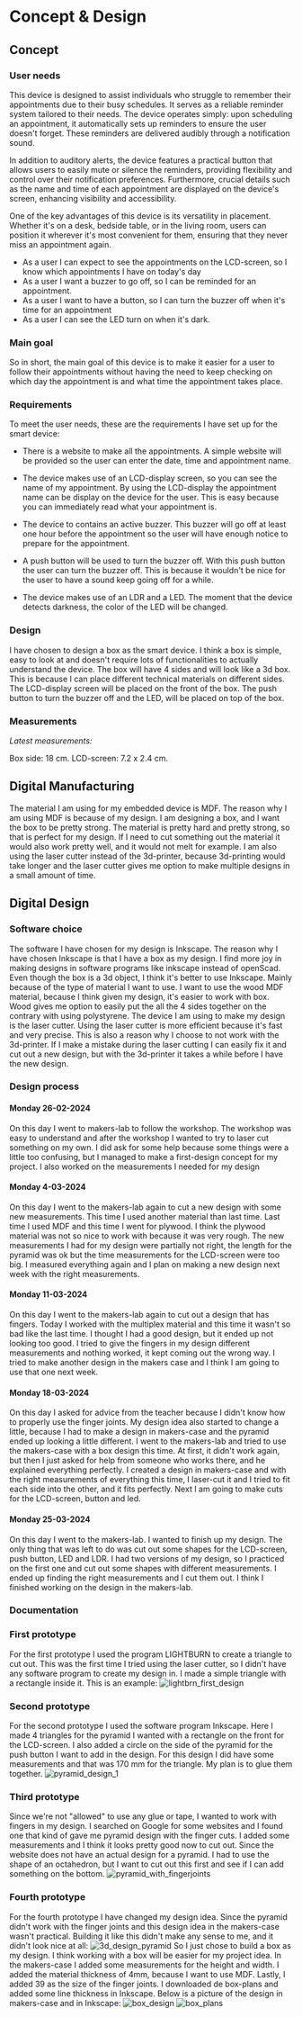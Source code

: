 # Concept & Design

## Concept

### User needs
This device is designed to assist individuals who struggle to remember their appointments due to their busy schedules. 
It serves as a reliable reminder system tailored to their needs. The device operates simply: upon scheduling an appointment, 
it automatically sets up reminders to ensure the user doesn't forget. These reminders are delivered audibly through a 
notification sound.

In addition to auditory alerts, the device features a practical button that allows users to easily mute or silence the 
reminders, providing flexibility and control over their notification preferences. Furthermore, crucial details such as 
the name and time of each appointment are displayed on the device's screen, enhancing visibility and accessibility.

One of the key advantages of this device is its versatility in placement. Whether it's on a desk, bedside table, or in
the living room, users can position it wherever it's most convenient for them, ensuring that they never miss an
appointment again.

- As a user I can expect to see the appointments on the LCD-screen, so I know which appointments I have on today's day
- As a user I want a buzzer to go off, so I can be reminded for an appointment.
- As a user I want to have a button, so I can turn the buzzer off when it's time for an appointment
- As a user I can see the LED turn on when it's dark.

### Main goal
So in short, the main goal of this device is to make it easier for a user to follow their appointments without having
the need to keep checking on which day the appointment is and what time the appointment takes place.

### Requirements
To meet the user needs, these are the requirements I have set up for the smart device:
- There is a website to make all the appointments. A simple website will be provided so the user 
can enter the date, time and appointment name.

- The device makes use of an LCD-display screen, so you can see the name of my appointment. By using 
the LCD-display the appointment name can be display on the device for the user. This is easy because you can immediately 
read what your appointment is. 

- The device to contains an active buzzer. This buzzer will go off at least one hour before the 
appointment so the user will have enough notice to prepare for the appointment.

- A push button will be used to turn the buzzer off. With this push button the user can turn the buzzer off. 
This is because it wouldn't be nice for the user to have a sound keep going off for a while. 

- The device makes use of an LDR and a LED. The moment that the device detects darkness, the color
  of the LED will be changed. 


### Design
I have chosen to design a box as the smart device. I think a box is simple, easy to look at and doesn't require
lots of functionalities to actually understand the device. The box will have 4 sides and will look like a 3d box. 
This is because I can place different technical materials on different sides. The LCD-display screen will be placed on 
the front of the box. The push button to turn the buzzer off and the LED, will be placed on top of the box. 

### Measurements
*Latest measurements:* 

Box side: 18 cm. 
LCD-screen: 7.2 x 2.4 cm.

## Digital Manufacturing
The material I am using for my embedded device is MDF. The reason why I am using MDF is because of my design. I am designing
a box, and I want the box to be pretty strong. The material is pretty hard and pretty strong, so that is perfect for my design.
If I need to cut something out the material it would also work pretty well, and it would not melt for example. 
I am also using the laser cutter instead of the 3d-printer, because 3d-printing would take longer and the laser cutter 
gives me option to make multiple designs in a small amount of time. 


## Digital Design

### Software choice
The software I have chosen for my design is Inkscape. The reason why I have chosen Inkscape is that I have a box as 
my design. I find more joy in making designs in software programs like inkscape instead of openScad. 
Even though the box is a 3d object, I think it's better to use Inkscape. Mainly because of the type of material 
I want to use. I want to use the wood MDF material, because I think given my design, it's easier to work with box. 
Wood gives me option to easily put the all the 4 sides together on the contrary with using polystyrene. The device I am 
using to make my design is the laser cutter. Using the laser cutter is more efficient because it's fast and very precise.
This is also a reason why I choose to not work with the 3d-printer. If I make a mistake during the laser cutting I can 
easily fix it and cut out a new design, but with the 3d-printer it takes a while before I have the new design. 

### Design process

#### Monday 26-02-2024
On this day I went to makers-lab to follow the workshop. The workshop was easy to understand and after the workshop I 
wanted to try to laser cut something on my own. I did ask for some help because some things were a little too confusing,
but I managed to make a first-design concept for my project. I also worked on the measurements I needed for my design

#### Monday 4-03-2024
On this day I went to the makers-lab again to cut a new design with some new measurements. This time I used another material
than last time. Last time I used MDF and this time I went for plywood. I think the plywood material was not so nice to work
with because it was very rough. The new measurements I had for my design were partially not right, the length for the pyramid
was ok but the time measurements for the LCD-screen were too big. I measured everything again and I plan on making a new 
design next week with the right measurements. 

#### Monday 11-03-2024
On this day I went to the makers-lab again to cut out a design that has fingers. Today I worked with the multiplex material
and this time it wasn't so bad like the last time. I thought I had a good design, but it ended up not looking too good.
I tried to give the fingers in my design different measurements and nothing worked, it kept coming out the wrong way. 
I tried to make another design in the makers case and I think I am going to use that one next week. 

#### Monday 18-03-2024
On this day I asked for advice from the teacher because I didn't know how to properly use the finger joints. My design idea
also started to change a little, because I had to make a design in makers-case and the pyramid ended up looking a little 
different. I went to the makers-lab and tried to use the makers-case with a box design this time. At first, it didn't work 
again, but then I just asked for help from someone who works there, and he explained everything perfectly. I created a 
design in makers-case and with the right measurements of everything this time, I laser-cut it and I tried to fit each side
into the other, and it fits perfectly. Next I am going to make cuts for the LCD-screen, button and led. 

#### Monday 25-03-2024
On this day I went to the makers-lab. I wanted to finish up my design. The only thing that was left to do was cut out some 
shapes for the LCD-screen, push button, LED and LDR. I had two versions of my design, so I practiced on the first one and 
cut out some shapes with different measurements. I ended up finding the right measurements and I cut them out. I think I 
finished working on the design in the makers-lab. 

### Documentation 

### First prototype

For the first prototype I used the program LIGHTBURN to create a triangle to cut out. This was the first time I tried using
the laser cutter, so I didn't have any software program to create my design in. I made a simple triangle with a rectangle 
inside it. This is an example: 
![lightbrn_first_design](../assets/lightbrn_first_design.jpg)

### Second prototype
For the second prototype I used the software program Inkscape. Here I made 4 triangles for the pyramid I wanted with a 
rectangle on the front for the LCD-screen. I also added a circle on the side of the pyramid for the push button I want 
to add in the design. For this design I did have some measurements and that was 170 mm for the triangle. My plan is to
glue them together. 
![pyramid_design_1](../assets/pyramid_design_1.png)

### Third prototype
Since we're not "allowed" to use any glue or tape, I wanted to work with fingers in my design. I searched on Google for some
websites and I found one that kind of gave me pyramid design with the finger cuts. I added some measurements and I think 
it looks pretty good now to cut out. Since the website does not have an actual design for a pyramid. I had to use the shape
of an octahedron, but I want to cut out this first and see if I can add something on the bottom. 
![pyramid_with_fingerjoints](../assets/pyramid_with_fingerjoints.png)
### Fourth prototype
For the fourth prototype I have changed my design idea. Since the pyramid didn't work with the finger joints and this 
design idea in the makers-case wasn't practical. Building it like this didn't make any sense to me, and it didn't look nice
at all:
![3d_design_pyramid](../assets/3d_pyramid_design.png)
So I just chose to build a box as my design. I think working with a box will be easier for my project idea. In the makers-case
I added some measurements for the height and width. I added the material thickness of 4mm, because I want to use MDF. Lastly,
I added 39 as the size of the finger joints. I downloaded de box-plans and added some line thickness in Inkscape.
Below is a picture of the design in makers-case and in Inkscape: 
![box_design](../assets/box_design.png)
![box_plans](../assets/box_plans.png)

